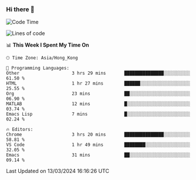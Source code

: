 ### Hi there 👋

<!--
**nicehiro/nicehiro** is a ✨ _special_ ✨ repository because its `README.md` (this file) appears on your GitHub profile.

Here are some ideas to get you started:

- 🔭 I’m currently working on ...
- 🌱 I’m currently learning ...
- 👯 I’m looking to collaborate on ...
- 🤔 I’m looking for help with ...
- 💬 Ask me about ...
- 📫 How to reach me: ...
- 😄 Pronouns: ...
- ⚡ Fun fact: ...
-->

<!--START_SECTION:waka-->
![Code Time](http://img.shields.io/badge/Code%20Time-282%20hrs%2019%20mins-blue)

![Lines of code](https://img.shields.io/badge/From%20Hello%20World%20I%27ve%20Written-2.6%20million%20lines%20of%20code-blue)

📊 **This Week I Spent My Time On** 

```text
🕑︎ Time Zone: Asia/Hong_Kong

💬 Programming Languages: 
Other                    3 hrs 29 mins       ███████████████░░░░░░░░░░   61.50 % 
HTML                     1 hr 27 mins        ██████░░░░░░░░░░░░░░░░░░░   25.55 % 
Org                      23 mins             ██░░░░░░░░░░░░░░░░░░░░░░░   06.90 % 
MATLAB                   12 mins             █░░░░░░░░░░░░░░░░░░░░░░░░   03.74 % 
Emacs Lisp               7 mins              █░░░░░░░░░░░░░░░░░░░░░░░░   02.24 % 

🔥 Editors: 
Chrome                   3 hrs 20 mins       ███████████████░░░░░░░░░░   58.81 % 
VS Code                  1 hr 49 mins        ████████░░░░░░░░░░░░░░░░░   32.05 % 
Emacs                    31 mins             ██░░░░░░░░░░░░░░░░░░░░░░░   09.14 % 
```


 Last Updated on 13/03/2024 16:16:26 UTC
<!--END_SECTION:waka-->
